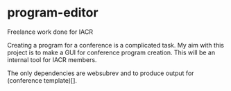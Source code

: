 # program-editor
Freelance work done for IACR

Creating a program for a conference is a complicated task. My aim with this project is to make a GUI for conference program creation. This will be an internal tool for IACR members.

The only dependencies are websubrev and to produce output for (conference template)[].
